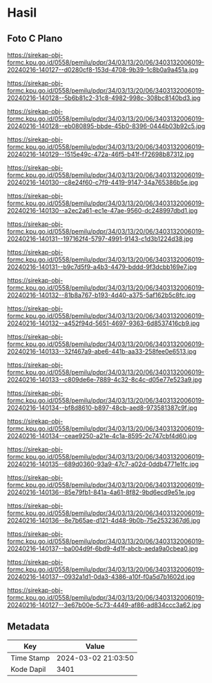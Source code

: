 # Hasil

## Foto C Plano

https://sirekap-obj-formc.kpu.go.id/0558/pemilu/pdpr/34/03/13/20/06/3403132006019-20240216-140127--d0280cf8-153d-4708-9b39-1c8b0a9a451a.jpg

https://sirekap-obj-formc.kpu.go.id/0558/pemilu/pdpr/34/03/13/20/06/3403132006019-20240216-140128--5b6b81c2-31c8-4982-998c-308bc8140bd3.jpg

https://sirekap-obj-formc.kpu.go.id/0558/pemilu/pdpr/34/03/13/20/06/3403132006019-20240216-140128--eb080895-bbde-45b0-8396-0444b03b92c5.jpg

https://sirekap-obj-formc.kpu.go.id/0558/pemilu/pdpr/34/03/13/20/06/3403132006019-20240216-140129--1515e49c-472a-46f5-b41f-f72698b87312.jpg

https://sirekap-obj-formc.kpu.go.id/0558/pemilu/pdpr/34/03/13/20/06/3403132006019-20240216-140130--c8e24f60-c7f9-4419-9147-34a765386b5e.jpg

https://sirekap-obj-formc.kpu.go.id/0558/pemilu/pdpr/34/03/13/20/06/3403132006019-20240216-140130--a2ec2a61-ec1e-47ae-9560-dc248997dbd1.jpg

https://sirekap-obj-formc.kpu.go.id/0558/pemilu/pdpr/34/03/13/20/06/3403132006019-20240216-140131--197162f4-5797-4991-9143-c1d3b1224d38.jpg

https://sirekap-obj-formc.kpu.go.id/0558/pemilu/pdpr/34/03/13/20/06/3403132006019-20240216-140131--b9c7d5f9-a4b3-4479-bddd-9f3dcbb169e7.jpg

https://sirekap-obj-formc.kpu.go.id/0558/pemilu/pdpr/34/03/13/20/06/3403132006019-20240216-140132--81b8a767-b193-4d40-a375-5af162b5c8fc.jpg

https://sirekap-obj-formc.kpu.go.id/0558/pemilu/pdpr/34/03/13/20/06/3403132006019-20240216-140132--a452f94d-5651-4697-9363-6d8537416cb9.jpg

https://sirekap-obj-formc.kpu.go.id/0558/pemilu/pdpr/34/03/13/20/06/3403132006019-20240216-140133--32f467a9-abe6-441b-aa33-258fee0e6513.jpg

https://sirekap-obj-formc.kpu.go.id/0558/pemilu/pdpr/34/03/13/20/06/3403132006019-20240216-140133--c809de6e-7889-4c32-8c4c-d05e77e523a9.jpg

https://sirekap-obj-formc.kpu.go.id/0558/pemilu/pdpr/34/03/13/20/06/3403132006019-20240216-140134--bf8d8610-b897-48cb-aed8-973581387c9f.jpg

https://sirekap-obj-formc.kpu.go.id/0558/pemilu/pdpr/34/03/13/20/06/3403132006019-20240216-140134--ceae9250-a21e-4c1a-8595-2c747cbf4d60.jpg

https://sirekap-obj-formc.kpu.go.id/0558/pemilu/pdpr/34/03/13/20/06/3403132006019-20240216-140135--689d0360-93a9-47c7-a02d-0ddb4771e1fc.jpg

https://sirekap-obj-formc.kpu.go.id/0558/pemilu/pdpr/34/03/13/20/06/3403132006019-20240216-140136--85e79fb1-841a-4a61-8f82-9bd6ecd9e51e.jpg

https://sirekap-obj-formc.kpu.go.id/0558/pemilu/pdpr/34/03/13/20/06/3403132006019-20240216-140136--8e7b65ae-d121-4d48-9b0b-75e2532367d6.jpg

https://sirekap-obj-formc.kpu.go.id/0558/pemilu/pdpr/34/03/13/20/06/3403132006019-20240216-140137--ba004d9f-6bd9-4d1f-abcb-aeda9a0cbea0.jpg

https://sirekap-obj-formc.kpu.go.id/0558/pemilu/pdpr/34/03/13/20/06/3403132006019-20240216-140137--0932a1d1-0da3-4386-a10f-f0a5d7b1602d.jpg

https://sirekap-obj-formc.kpu.go.id/0558/pemilu/pdpr/34/03/13/20/06/3403132006019-20240216-140127--3e67b00e-5c73-4449-af86-ad834ccc3a62.jpg


## Metadata

| Key        | Value               |
| ---------- | ------------------- |
| Time Stamp | 2024-03-02 21:03:50 |
| Kode Dapil | 3401                |



